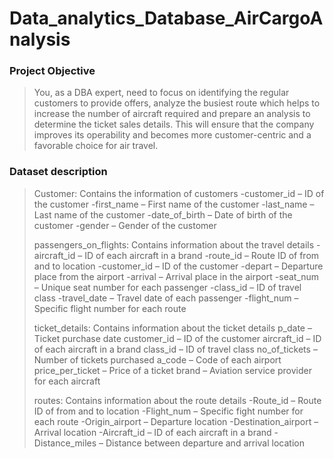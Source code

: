 # Data_analytics_Database_AirCargoAnalysis
### Project Objective
>You, as a DBA expert, need to focus on identifying the regular customers to provide offers,
>analyze the busiest route which helps to increase the number of aircraft required and prepare an analysis to determine the ticket sales details.
> This will ensure that the company improves its operability and becomes more customer-centric and a favorable choice for air travel.
>
### Dataset description
> Customer: Contains the information of customers
-customer_id – ID of the customer
-first_name – First name of the customer
-last_name – Last name of the customer
-date_of_birth – Date of birth of the customer
-gender – Gender of the customer
> 
>passengers_on_flights: Contains information about the travel details
-aircraft_id – ID of each aircraft in a brand
-route_id – Route ID of from and to location
-customer_id – ID of the customer
-depart – Departure place from the airport
-arrival – Arrival place in the airport
-seat_num – Unique seat number for each passenger
-class_id – ID of travel class
-travel_date – Travel date of each passenger
-flight_num – Specific flight number for each route
>
>
>ticket_details: Contains information about the ticket details
p_date – Ticket purchase date
customer_id – ID of the customer
aircraft_id – ID of each aircraft in a brand
class_id – ID of travel class
no_of_tickets – Number of tickets purchased
a_code – Code of each airport
price_per_ticket – Price of a ticket
brand – Aviation service provider for each aircraft
>
>  
>routes: Contains information about the route details
-Route_id – Route ID of from and to location
-Flight_num – Specific fight number for each route
-Origin_airport – Departure location
-Destination_airport – Arrival location
-Aircraft_id – ID of each aircraft in a brand
-Distance_miles – Distance between departure and arrival location
